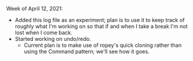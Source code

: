 Week of April 12, 2021:
* Added this log file as an experiment; plan is to use it to keep
  track of roughly what I'm working on so that if and when I take a
  break I'm not lost when I come back.
* Started working on undo/redo.
  * Current plan is to make use of ropey's quick cloning rather than
    using the Command pattern; we'll see how it goes.
